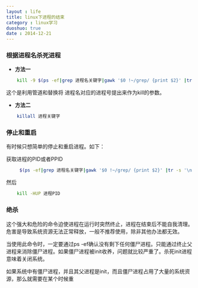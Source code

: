 ```yaml
---
layout : life
title: linux下进程的结束
category : linux学习
duoshuo: true
date : 2014-12-21
---
```



<!-- more -->


### 根据进程名杀死进程

* **方法一**

```sh
	kill -9 $(ps -ef|grep 进程名关键字|gawk '$0 !~/grep/ {print $2}' |tr -s '\n' ' ')
```
这个是利用管道和替换将 进程名对应的进程号提出来作为kill的参数。

* **方法二**

```sh
	killall 进程关键字
```

### 停止和重启

有时候只想简单的停止和重启进程。如下：

获取进程的PID或者PPID

```sh
	 $(ps -ef|grep 进程名关键字|gawk '$0 !~/grep/ {print $2}' |tr -s '\n' ' ')
```

然后

```sh
	kill -HUP 进程PID
```

### 绝杀 

这个强大和危险的命令迫使进程在运行时突然终止，进程在结束后不能自我清理。危害是导致系统资源无法正常释放，一般不推荐使用，除非其他办法都无效。
 
当使用此命令时，一定要通过ps -ef确认没有剩下任何僵尸进程。只能通过终止父进程来消除僵尸进程。如果僵尸进程被init收养，问题就比较严重了。杀死init进程意味着关闭系统。
 
如果系统中有僵尸进程，并且其父进程是init，而且僵尸进程占用了大量的系统资源，那么就需要在某个时候重
